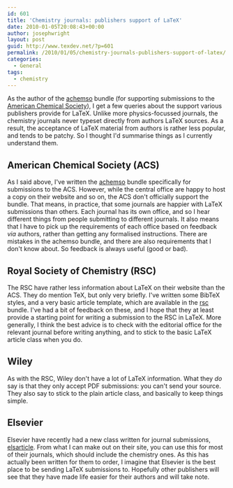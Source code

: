 ```yaml
---
id: 601
title: 'Chemistry journals: publishers support of LaTeX'
date: 2010-01-05T20:08:43+00:00
author: josephwright
layout: post
guid: http://www.texdev.net/?p=601
permalink: /2010/01/05/chemistry-journals-publishers-support-of-latex/
categories:
  - General
tags:
  - chemistry
---
```

As the author of the [achemso](http://tug.ctan.org/pkg/achemso) bundle (for supporting submissions to the [American Chemical Society](http://www.acs.org/)), I get a few queries about the support various publishers provide for LaTeX. Unlike more physics-focussed journals, the chemistry journals never typeset directly from authors LaTeX sources.  As a result, the acceptance of LaTeX material from authors is rather less popular, and tends to be patchy. So I thought I'd summarise things as I currently understand them.

## American Chemical Society (ACS)

As I said above, I've written the [achemso](http://tug.ctan.org/pkg/achemso) bundle specifically for submissions to the ACS. However, while the central office are happy to host a copy on their website and so on, the ACS don't officially support the bundle. That means, in practice, that some journals are happier with LaTeX submissions than others. Each journal has its own office, and so I hear different things from people submitting to different journals. It also means that I have to pick up the requirements of each office based on feedback _via_ authors, rather than getting any formalised instructions. There are mistakes in the achemso bundle, and there are also requirements that I don't know about. So feedback is always useful (good or bad).

## Royal Society of Chemistry (RSC)

The RSC have rather less information about LaTeX on their website than the ACS. They do mention TeX, but only very briefly. I've written some BibTeX styles, and a very basic article template, which are available in the [rsc](http://tug.ctan.org/pkg/rsc) bundle. I've had a bit of feedback on these, and I hope that they at least provide a starting point for writing a submission to the RSC in LaTeX. More generally, I think the best advice is to check with the editorial office for the relevant journal before writing anything, and to stick to the basic LaTeX article class when you do.

## Wiley

As with the RSC, Wiley don't have a lot of LaTeX information. What they _do_ say is that they only accept PDF submissions: you can't send your source. They also say to stick to the plain article class, and basically to keep things simple.

## Elsevier

Elsevier have recently had a new class written for journal submissions, [elsarticle](http://tug.ctan.org/pkg/elsarticle). From what I can make out on their site, you can use this for most of their journals, which should include the chemistry ones. As this has actually been written for them to order, I imagine that Elsevier is the best place to be sending LaTeX submissions to. Hopefully other publishers will see that they have made life easier for their authors and will take note.
